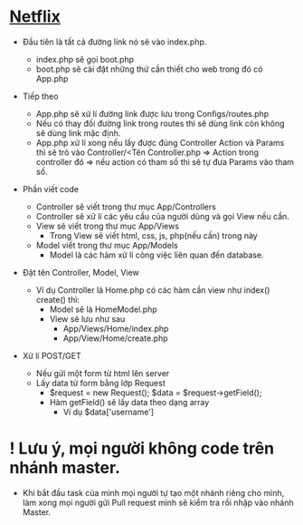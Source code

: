 # [Netflix](https://github.com/oni2302/Netflix)

- Đầu tiên là tất cả đường link nó sẽ vào index.php.
  - index.php sẽ gọi boot.php
  - boot.php sẽ cài đặt những thứ cần thiết cho web trong đó có App.php

- Tiếp theo
  - App.php sẽ xử lí đường link được lưu trong Configs/routes.php
  - Nếu có thay đối đường link trong routes thì sẽ dùng link còn không sẽ dùng link mặc định.
  - App.php xử lí xong nếu lấy được đúng Controller Action và Params thì sẽ trỏ vào 
    Controller/<Tên Controller.php => Action trong controller đó => nếu action có tham số thì sẽ tự đưa Params vào tham số.

- Phần viết code
  - Controller sẽ viết trong thư mục App/Controllers
  - Controller sẽ xử lí các yêu cầu của người dùng và gọi View nếu cần.
  - View sẽ viết trong thư mục App/Views
    - Trong View sẽ viết html, css, js, php(nếu cần) trong này
  - Model viết trong thư mục App/Models
    - Model là các hàm xử lí công việc liên quan đến database.

- Đặt tên Controller, Model, View 
    - Ví dụ Controller là Home.php có các hàm cần view như index() create() thì:
        - Model sẽ là HomeModel.php
        - View sẽ lưu như sau
            - App/Views/Home/index.php
            - App/View/Home/create.php


- Xử lí POST/GET
  - Nếu gửi một form từ html lên server
  - Lấy data từ form bằng lớp Request
    - $request = new Request();
      $data = $request->getField();
    - Hàm getField() sẽ lấy data theo dạng array
      - Ví dụ $data['username']

# ! Lưu ý, mọi người không code trên nhánh master.
- Khi bắt đầu task của mình mọi người tự tạo một nhánh riêng cho mình, làm xong mọi người gửi Pull request mình sẽ kiểm tra rồi nhập vào nhánh Master.
